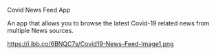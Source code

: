 Covid News Feed App

An app that allows you to browse the latest Covid-19 related news from multiple News sources.

https://i.ibb.co/6BNQC7s/Covid19-News-Feed-Image1.png
